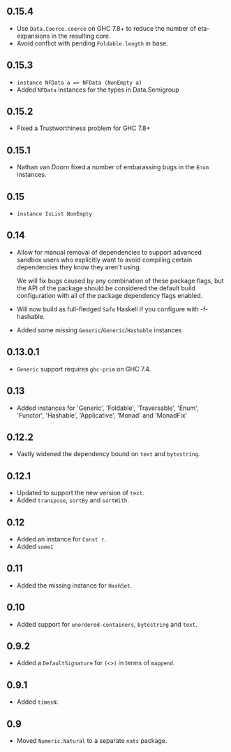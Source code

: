 0.15.4
------
* Use `Data.Coerce.coerce` on GHC 7.8+ to reduce the number of eta-expansions in the resulting core.
* Avoid conflict with pending `Foldable.length` in base.

0.15.3
------
* `instance NFData a => NFData (NonEmpty a)`
* Added `NFData` instances for the types in Data.Semigroup

0.15.2
------
* Fixed a Trustworthiness problem for GHC 7.8+

0.15.1
------
* Nathan van Doorn fixed a number of embarassing bugs in the `Enum` instances.

0.15
----
* `instance IsList NonEmpty`

0.14
----
* Allow for manual removal of dependencies to support advanced sandbox users who explicitly want to avoid compiling certain dependencies
  they know they aren't using.

  We will fix bugs caused by any combination of these package flags, but the API of the package should be considered the default build
  configuration with all of the package dependency flags enabled.

* Will now build as full-fledged `Safe` Haskell if you configure with -f-hashable.

* Added some missing `Generic`/`Generic`/`Hashable` instances

0.13.0.1
--------
* `Generic` support requires `ghc-prim` on GHC 7.4.

0.13
----
* Added instances for 'Generic', 'Foldable', 'Traversable', 'Enum', 'Functor', 'Hashable', 'Applicative', 'Monad' and 'MonadFix'

0.12.2
------
* Vastly widened the dependency bound on `text` and `bytestring`.

0.12.1
-------
* Updated to support the new version of `text`.
* Added `transpose`, `sortBy` and `sortWith`.

0.12
----
* Added an instance for `Const r`.
* Added `some1`

0.11
----
* Added the missing instance for `HashSet`.

0.10
----
* Added support for `unordered-containers`, `bytestring` and `text`.

0.9.2
-----
* Added a `DefaultSignature` for `(<>)` in terms of `mappend`.


0.9.1
-----
* Added `timesN`.

0.9
---
* Moved `Numeric.Natural` to a separate `nats` package.
